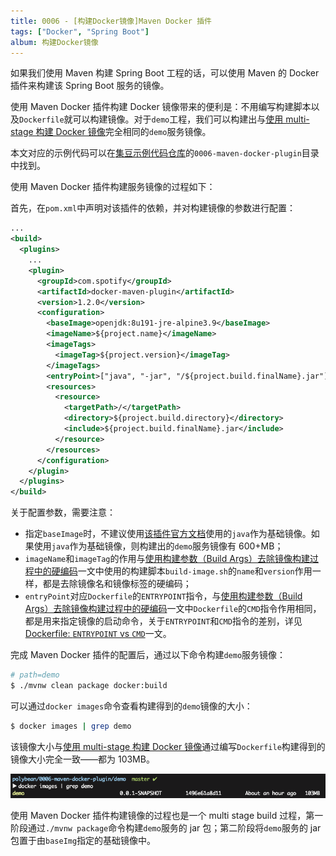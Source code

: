 ```yaml
---
title: 0006 - [构建Docker镜像]Maven Docker 插件
tags: ["Docker", "Spring Boot"]
album: 构建Docker镜像
---
```


如果我们使用 Maven 构建 Spring Boot 工程的话，可以使用 Maven 的 Docker 插件来构建该 Spring Boot 服务的镜像。

使用 Maven Docker 插件构建 Docker 镜像带来的便利是：不用编写构建脚本以及`Dockerfile`就可以构建镜像。对于`demo`工程，我们可以构建出与[使用 multi-stage 构建 Docker 镜像](/2019/03/29/0004-multi-stage-build)完全相同的`demo`服务镜像。

<!--more-->

本文对应的示例代码可以在[集豆示例代码仓库](https://github.com/polybean/polybean)的`0006-maven-docker-plugin`目录中找到。

使用 Maven Docker 插件构建服务镜像的过程如下：

首先，在`pom.xml`中声明对该插件的依赖，并对构建镜像的参数进行配置：

```xml
...
<build>
  <plugins>
    ...
    <plugin>
      <groupId>com.spotify</groupId>
      <artifactId>docker-maven-plugin</artifactId>
      <version>1.2.0</version>
      <configuration>
        <baseImage>openjdk:8u191-jre-alpine3.9</baseImage>
        <imageName>${project.name}</imageName>
        <imageTags>
          <imageTag>${project.version}</imageTag>
        </imageTags>
        <entryPoint>["java", "-jar", "/${project.build.finalName}.jar"]</entryPoint>
        <resources>
          <resource>
            <targetPath>/</targetPath>
            <directory>${project.build.directory}</directory>
            <include>${project.build.finalName}.jar</include>
          </resource>
        </resources>
      </configuration>
    </plugin>
  </plugins>
</build>
```

关于配置参数，需要注意：

- 指定`baseImage`时，不建议使用[该插件官方文档](https://github.com/spotify/docker-maven-plugin)使用的`java`作为基础镜像。如果使用`java`作为基础镜像，则构建出的`demo`服务镜像有 600+MB；
- `imageName`和`imageTag`的作用与[使用构建参数（Build Args）去除镜像构建过程中的硬编码](2019/03/27/0003-docker-build-args)一文中使用的构建脚本`build-image.sh`的`name`和`version`作用一样，都是去除镜像名和镜像标签的硬编码；
- `entryPoint`对应`Dockerfile`的`ENTRYPOINT`指令，与[使用构建参数（Build Args）去除镜像构建过程中的硬编码](2019/03/27/0003-docker-build-args)一文中`Dockerfile`的`CMD`指令作用相同，都是用来指定镜像的启动命令，关于`ENTRYPOINT`和`CMD`指令的差别，详见[Dockerfile: `ENTRYPOINT` vs `CMD`](#)一文。

完成 Maven Docker 插件的配置后，通过以下命令构建`demo`服务镜像：

```bash
# path=demo
$ ./mvnw clean package docker:build
```

可以通过`docker images`命令查看构建得到的`demo`镜像的大小：

```bash
$ docker images | grep demo
```

该镜像大小与[使用 multi-stage 构建 Docker 镜像](/2019/03/29/0004-multi-stage-build)通过编写`Dockerfile`构建得到的镜像大小完全一致——都为 103MB。

![image-size](/assets/images/0006/image-size.png)

使用 Maven Docker 插件构建镜像的过程也是一个 multi stage build 过程，第一阶段通过`./mvnw package`命令构建`demo`服务的 jar 包；第二阶段将`demo`服务的 jar 包置于由`baseImg`指定的基础镜像中。

